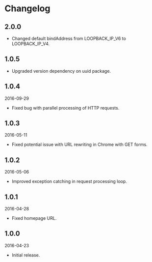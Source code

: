 # Changelog

## 2.0.0

- Changed default bindAddress from LOOPBACK_IP_V6 to LOOPBACK_IP_V4.

## 1.0.5

- Upgraded version dependency on uuid package.

## 1.0.4

2016-09-29

- Fixed bug with parallel processing of HTTP requests.

## 1.0.3

2016-05-11

- Fixed potential issue with URL rewriting in Chrome with GET forms.

## 1.0.2

2016-05-06

- Improved exception catching in request processing loop.

## 1.0.1

2016-04-28

- Fixed homepage URL.

## 1.0.0

2016-04-23

- Initial release.
